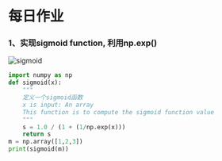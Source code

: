 # 每日作业

### 1、实现sigmoid function,  利用np.exp()

![sigmoid](/images/sigmoid.png)

```python
import numpy as np
def sigmoid(x):
    """
    定义一个sigmoid函数
    x is input: An array
    This function is to compute the sigmoid function value
    """
    s = 1.0 / (1 + (1/np.exp(x)))
    return s
m = np.array([1,2,3])
print(sigmoid(m))
```

